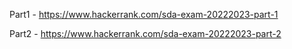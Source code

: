 Part1 - https://www.hackerrank.com/sda-exam-20222023-part-1

Part2 - https://www.hackerrank.com/sda-exam-20222023-part-2